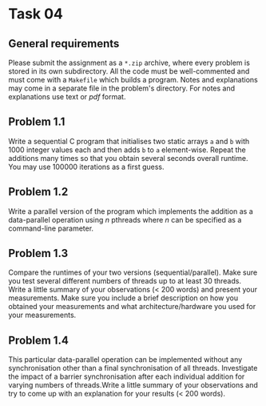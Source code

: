 # Task 04

## General requirements
Please submit the assignment as a `*.zip` archive, where every problem 
is stored in its own subdirectory. All the code must be well-commented 
and must come with a `Makefile` which builds a program. Notes and explanations 
may come in a separate file in the problem's directory. For notes and 
explanations use text or _pdf_ format.

## Problem 1.1
Write a sequential C program that initialises two static arrays 
`a` and `b` with 1000 integer values each and then adds
`b` to `a` element-wise. Repeat the additions many times so 
that you obtain several seconds overall runtime. 
You may use 100000 iterations as a first guess.

## Problem 1.2
Write a parallel version of the program which implements the addition as 
a data-parallel operation using _n_ pthreads where _n_ can be specified 
as a command-line parameter.

## Problem 1.3
Compare the runtimes of your two versions (sequential/parallel). Make sure 
you test several different numbers of threads up to at least 30 threads. 
Write a little summary of your observations (< 200 words) and present your
measurements. Make sure you include a brief description on how you obtained 
your measurements and what architecture/hardware you used for your measurements.

## Problem 1.4
This particular data-parallel operation can be implemented without any 
synchronisation other than a final synchronisation of all threads. Investigate 
the impact of a barrier synchronisation after each individual addition for varying 
numbers of threads.Write a little summary of your observations and try to 
come up with an explanation for your results (< 200 words).

